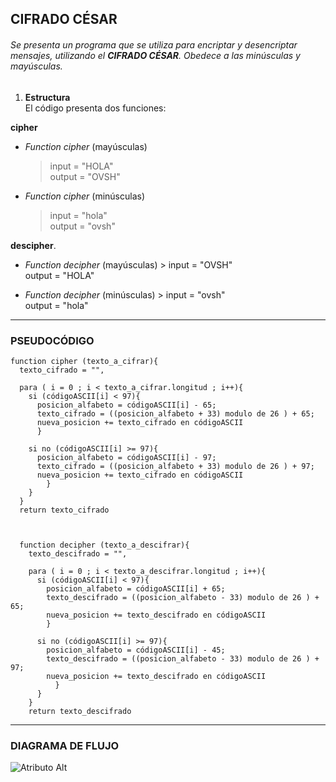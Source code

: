 ## CIFRADO CÉSAR

###### Se presenta un programa que se utiliza para *encriptar y desencriptar mensajes*, utilizando el **CIFRADO CÉSAR**. Obedece a las minúsculas y mayúsculas.  


1.  **Estructura**  
  El código presenta dos funciones:  

  **cipher**

  * *Function cipher* (mayúsculas)
      > input = "HOLA"  
    output = "OVSH"

  * *Function cipher* (minúsculas)
      > input = "hola"  
      output = "ovsh"

  **descipher**.

  * *Function decipher* (mayúsculas)
        > input = "OVSH"  
        output = "HOLA"

  * *Function decipher* (minúsculas)
        > input = "ovsh"  
        output = "hola"  

***
### PSEUDOCÓDIGO  

    function cipher (texto_a_cifrar){  
      texto_cifrado = "",  

      para ( i = 0 ; i < texto_a_cifrar.longitud ; i++){  
        si (códigoASCII[i] < 97){  
          posicion_alfabeto = códigoASCII[i] - 65;  
          texto_cifrado = ((posicion_alfabeto + 33) modulo de 26 ) + 65;  
          nueva_posicion += texto_cifrado en códigoASCII
          }  

        si no (códigoASCII[i] >= 97){  
          posicion_alfabeto = códigoASCII[i] - 97;  
          texto_cifrado = ((posicion_alfabeto + 33) modulo de 26 ) + 97;  
          nueva_posicion += texto_cifrado en códigoASCII
            }
        }  
      }  
      return texto_cifrado  



      function decipher (texto_a_descifrar){  
        texto_descifrado = "",  

        para ( i = 0 ; i < texto_a_descifrar.longitud ; i++){  
          si (códigoASCII[i] < 97){  
            posicion_alfabeto = códigoASCII[i] + 65;  
            texto_descifrado = ((posicion_alfabeto - 33) modulo de 26 ) + 65;  
            nueva_posicion += texto_descifrado en códigoASCII
            }  

          si no (códigoASCII[i] >= 97){  
            posicion_alfabeto = códigoASCII[i] - 45;  
            texto_descifrado = ((posicion_alfabeto - 33) modulo de 26 ) + 97;  
            nueva_posicion += texto_descifrado en códigoASCII
              }
          }  
        }  
        return texto_descifrado  

***
### DIAGRAMA DE FLUJO

![Atributo Alt](https://drive.google.com/file/d/0B3bpOQCV2XsLYXRZUl91Q0ZXcFU/view "diagrama_cifrado")
